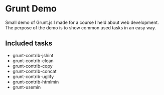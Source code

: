 Grunt Demo
================================

Small demo of Grunt.js I made for a course I held about web development. 
The perpose of the demo is to show common used tasks in an easy way.

Included tasks
-------------------------
* grunt-contrib-jshint
* grunt-contrib-clean
* grunt-contrib-copy
* grunt-contrib-concat
* grunt-contrib-uglify
* grunt-contrib-htmlmin
* grunt-usemin

